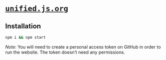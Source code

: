 # [`unified.js.org`](https://unified.js.org)

## Installation

```sh
npm i && npm start
```

_Note_: You will need to create a personal access token on GitHub in order to
run the website.
The token doesn’t need any permissions.
